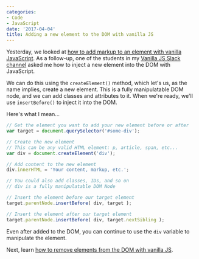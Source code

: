 ```yaml
---
categories:
- Code
- JavaScript
date: '2017-04-04'
title: Adding a new element to the DOM with vanilla JS
---
```


Yesterday, we looked at [how to add markup to an element with vanilla JavaScript](https://gomakethings.com/adding-markup-to-an-element-with-vanilla-js/). As a follow-up, one of the students in my [Vanilla JS Slack channel](https://gomakethings.com/guides/) asked me how to inject a new element into the DOM with JavaScript.

We can do this using the `createElement()` method, which let's us, as the name implies, create a new element. This is a fully manipulatable DOM node, and we can add classes and attributes to it. When we're ready, we'll use `insertBefore()` to inject it into the DOM.

Here's what I mean...

```javascript
// Get the element you want to add your new element before or after
var target = document.querySelector('#some-div');

// Create the new element
// This can be any valid HTML element: p, article, span, etc...
var div = document.createElement('div');

// Add content to the new element
div.innerHTML = 'Your content, markup, etc.';

// You could also add classes, IDs, and so on
// div is a fully manipulatable DOM Node

// Insert the element before our target element
target.parentNode.insertBefore( div, target );

// Insert the element after our target element
target.parentNode.insertBefore( div, target.nextSibling );
```

Even after added to the DOM, you can continue to use the `div` variable to manipulate the element.

Next, learn [how to remove elements from the DOM with vanilla JS](https://gomakethings.com/removing-an-element-from-the-dom-with-vanilla-js/).